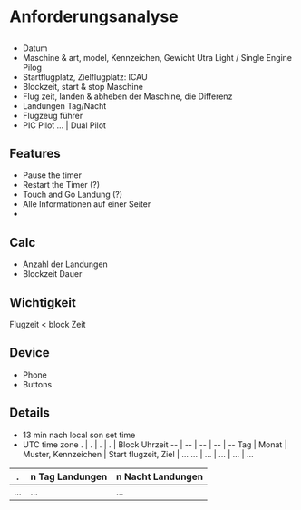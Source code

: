 # Anforderungsanalyse

## 
- Datum
- Maschine &  art, model, Kennzeichen, Gewicht Utra Light / Single Engine Pilog
- Startflugplatz, Zielflugplatz: ICAU
- Blockzeit, start & stop Maschine
- Flug zeit, landen & abheben der Maschine, die Differenz
- Landungen Tag/Nacht
- Flugzeug führer
- PIC Pilot ... | Dual Pilot

## Features
- Pause the timer
- Restart the Timer (?)
- Touch and Go Landung (?)
- Alle Informationen auf einer Seiter
- 

## Calc
- Anzahl der Landungen
- Blockzeit Dauer

## Wichtigkeit
Flugzeit < block Zeit

## Device
- Phone
- Buttons

## Details
- 13 min nach local son set time
- UTC time zone
. | . | . | . | Block Uhrzeit
-- | -- | -- | -- | --
Tag | Monat | Muster, Kennzeichen | Start flugzeit, Ziel | ...
... | ... | ... | ... | ...

. | n Tag Landungen | n Nacht Landungen 
-- | -- | --
... | ... | ...



